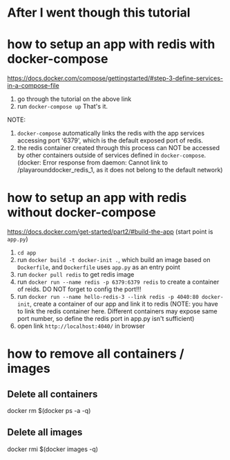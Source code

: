 # After I went though this tutorial


# how to setup an app with redis with docker-compose
https://docs.docker.com/compose/gettingstarted/#step-3-define-services-in-a-compose-file
1. go through the tutorial on the above link
2. run `docker-compose up`
That's it.

NOTE:
1. `docker-compose` automatically links the redis with the app services accessing port '6379', which is the default exposed port of redis.
2. the redis container created through this process can NOT be accessed by other containers outside of services defined in `docker-compose`.
(docker: Error response from daemon: Cannot link to /playarounddocker_redis_1, as it does not belong to the default network)

# how to setup an app with redis without docker-compose
https://docs.docker.com/get-started/part2/#build-the-app
(start point is `app.py`)
1. `cd app`
2. run `docker build -t docker-init .`, which build an image based on `Dockerfile`, and `Dockerfile` uses `app.py` as an entry point
3. run `docker pull redis` to get redis image
4. run `docker run --name redis -p 6379:6379 redis` to create a container of reids. DO NOT forget to config the port!!!
5. run `docker run --name hello-redis-3 --link redis -p 4040:80 docker-init`, create a container of our app and link it to redis
(NOTE: you have to link the redis container here. Different containers may expose same port number, so define the redis port in app.py isn't sufficient)
6. open link `http://localhost:4040/` in browser

# how to remove all containers / images
## Delete all containers
docker rm $(docker ps -a -q)
## Delete all images
docker rmi $(docker images -q)
